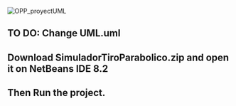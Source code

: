 ![OPP_proyectUML](https://user-images.githubusercontent.com/62186502/164345387-a9c9c68e-b620-46fd-a8a4-c5a39825f00d.png)

## TO DO: Change UML.uml
## Download SimuladorTiroParabolico.zip and open it on NetBeans IDE 8.2
## Then Run the project.



